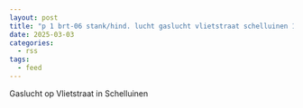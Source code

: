 ```yaml
---
layout: post
title: "p 1 brt-06 stank/hind. lucht gaslucht vlietstraat schelluinen 187831"
date: 2025-03-03
categories: 
  - rss
tags: 
  - feed
---
```


Gaslucht op Vlietstraat in Schelluinen
